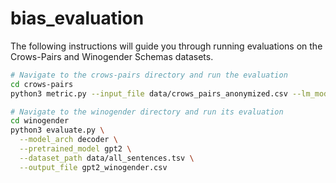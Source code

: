 # bias_evaluation

The following instructions will guide you through running evaluations on the Crows-Pairs and Winogender Schemas datasets.

```bash
# Navigate to the crows-pairs directory and run the evaluation
cd crows-pairs
python3 metric.py --input_file data/crows_pairs_anonymized.csv --lm_model bert --output_file bert_crowspairs

# Navigate to the winogender directory and run its evaluation
cd winogender
python3 evaluate.py \
  --model_arch decoder \
  --pretrained_model gpt2 \
  --dataset_path data/all_sentences.tsv \
  --output_file gpt2_winogender.csv